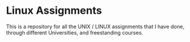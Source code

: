 # Linux Assignments
This is a repository for all the UNIX / LINUX assignments that I have done, through different Universities, and freestanding courses.
